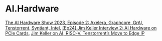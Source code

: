 # AI.Hardware
[The AI Hardware Show 2023, Episode 2: Axelera, Graphcore, GrAI, Tenstorrent, Syntiant, Intel](https://youtu.be/mjNLpyWuPRU), [[Ep24] Jim Keller Interview 2: AI Hardware on PCIe Cards](https://youtu.be/fOUB73dZXEo), [Jim Keller on AI, RISC-V, Tenstorrent’s Move to Edge IP](https://youtu.be/_MrGNlXRi9M)
